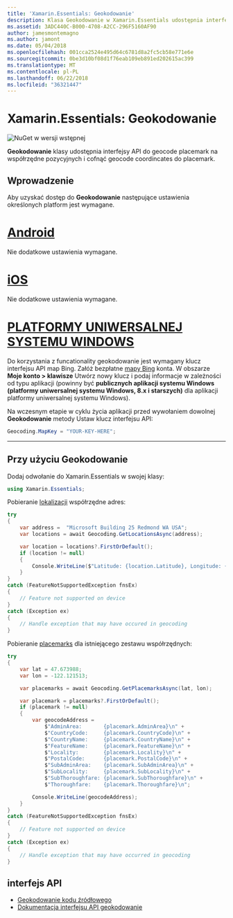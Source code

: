 ```yaml
---
title: 'Xamarin.Essentials: Geokodowanie'
description: Klasa Geokodowanie w Xamarin.Essentials udostępnia interfejsy API do obu geocode placemark na współrzędne pozycyjnych i cofnąć współrzędne geocode do placemark.
ms.assetid: 3ADC440C-B000-4708-A2CC-296F5160AF90
author: jamesmontemagno
ms.author: jamont
ms.date: 05/04/2018
ms.openlocfilehash: 001cca2524e495d64c6781d8a2fc5cb58e771e6e
ms.sourcegitcommit: 0be3d10bf08d1f76eab109eb891ed202615ac399
ms.translationtype: MT
ms.contentlocale: pl-PL
ms.lasthandoff: 06/22/2018
ms.locfileid: "36321447"
---
```

# <a name="xamarinessentials-geocoding"></a>Xamarin.Essentials: Geokodowanie

![NuGet w wersji wstępnej](~/media/shared/pre-release.png)

**Geokodowanie** klasy udostępnia interfejsy API do geocode placemark na współrzędne pozycyjnych i cofnąć geocode coordincates do placemark.

## <a name="getting-started"></a>Wprowadzenie

Aby uzyskać dostęp do **Geokodowanie** następujące ustawienia określonych platform jest wymagane.

# <a name="androidtabandroid"></a>[Android](#tab/android)

Nie dodatkowe ustawienia wymagane.

# <a name="iostabios"></a>[iOS](#tab/ios)

Nie dodatkowe ustawienia wymagane.

# <a name="uwptabuwp"></a>[PLATFORMY UNIWERSALNEJ SYSTEMU WINDOWS](#tab/uwp)

Do korzystania z funcationality geokodowanie jest wymagany klucz interfejsu API map Bing. Załóż bezpłatne [mapy Bing](https://www.bingmapsportal.com/) konta. W obszarze **Moje konto > klawisze** Utwórz nowy klucz i podaj informacje w zależności od typu aplikacji (powinny być **publicznych aplikacji systemu Windows (platformy uniwersalnej systemu Windows, 8.x i starszych)** dla aplikacji platformy uniwersalnej systemu Windows).

Na wczesnym etapie w cyklu życia aplikacji przed wywołaniem dowolnej **Geokodowanie** metody Ustaw klucz interfejsu API:

```csharp
Geocoding.MapKey = "YOUR-KEY-HERE";
```

-----

## <a name="using-geocoding"></a>Przy użyciu Geokodowanie

Dodaj odwołanie do Xamarin.Essentials w swojej klasy:

```csharp
using Xamarin.Essentials;
```

Pobieranie [lokalizacji](xref:Xamarin.Essentials.Location) współrzędne adres:

```csharp
try
{
    var address =  "Microsoft Building 25 Redmond WA USA";
    var locations = await Geocoding.GetLocationsAsync(address);

    var location = locations?.FirstOrDefault();
    if (location != null)
    {
        Console.WriteLine($"Latitude: {location.Latitude}, Longitude: {location.Longitude}");
    }
}
catch (FeatureNotSupportedException fnsEx)
{
    // Feature not supported on device
}
catch (Exception ex)
{
    // Handle exception that may have occured in geocoding
}
```

Pobieranie [placemarks](xref:Xamarin.Essentials.Placemark) dla istniejącego zestawu współrzędnych:

```csharp
try
{
    var lat = 47.673988;
    var lon = -122.121513;

    var placemarks = await Geocoding.GetPlacemarksAsync(lat, lon);

    var placemark = placemarks?.FirstOrDefault();
    if (placemark != null)
    {
        var geocodeAddress =
            $"AdminArea:       {placemark.AdminArea}\n" +
            $"CountryCode:     {placemark.CountryCode}\n" +
            $"CountryName:     {placemark.CountryName}\n" +
            $"FeatureName:     {placemark.FeatureName}\n" +
            $"Locality:        {placemark.Locality}\n" +
            $"PostalCode:      {placemark.PostalCode}\n" +
            $"SubAdminArea:    {placemark.SubAdminArea}\n" +
            $"SubLocality:     {placemark.SubLocality}\n" +
            $"SubThoroughfare: {placemark.SubThoroughfare}\n" +
            $"Thoroughfare:    {placemark.Thoroughfare}\n";

        Console.WriteLine(geocodeAddress);
    }
}
catch (FeatureNotSupportedException fnsEx)
{
    // Feature not supported on device
}
catch (Exception ex)
{
    // Handle exception that may have occurred in geocoding
}
```

## <a name="api"></a>interfejs API

- [Geokodowanie kodu źródłowego](https://github.com/xamarin/Essentials/tree/master/Xamarin.Essentials/Geocoding)
- [Dokumentacja interfejsu API geokodowanie](xref:Xamarin.Essentials.Geocoding)
